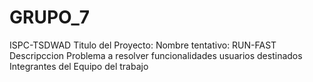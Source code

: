# GRUPO_7
ISPC-TSDWAD
Titulo del Proyecto: 
Nombre tentativo: RUN-FAST
Descripccion 
Problema a resolver
funcionalidades
usuarios destinados
Integrantes del Equipo del trabajo

